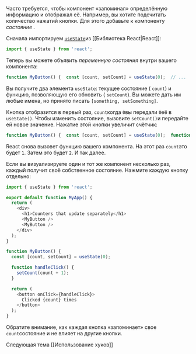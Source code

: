 Часто требуется, чтобы компонент «запоминал» определённую информацию и отображал её. Например, вы хотите подсчитать количество нажатий кнопки. Для этого добавьте к компоненту _состояние ._

Сначала импортируем [`useState`](https://react.dev/reference/react/useState)из [[Библиотека React|React]]:

```JavaScript
import { useState } from 'react';
```

Теперь вы можете объявить _переменную состояния_ внутри вашего компонента:

```JavaScript
function MyButton() {  const [count, setCount] = useState(0);  // ...
```

Вы получите два элемента `useState`: текущее состояние ( `count`) и функцию, позволяющую его обновить ( `setCount`). Вы можете дать им любые имена, но принято писать `[something, setSomething]`.

Кнопка отобразится в первый раз, `count`когда `0`вы передали `0`её в `useState()`. Чтобы изменить состояние, вызовите `setCount()`и передайте ей новое значение. Нажатие этой кнопки увеличит счётчик:

```JavaScript
function MyButton() {  const [count, setCount] = useState(0);  function handleClick() {    setCount(count + 1);  }  return (    <button onClick={handleClick}>      Clicked {count} times    </button>  );}
```

React снова вызовет функцию вашего компонента. На этот раз `count`это будет `1`. Затем это будет `2`. И так далее.

Если вы визуализируете один и тот же компонент несколько раз, каждый получит своё собственное состояние. Нажмите каждую кнопку отдельно:

```JavaScript
import { useState } from 'react';

export default function MyApp() {
  return (
    <div>
      <h1>Counters that update separately</h1>
      <MyButton />
      <MyButton />
    </div>
  );
}

function MyButton() {
  const [count, setCount] = useState(0);

  function handleClick() {
    setCount(count + 1);
  }

  return (
    <button onClick={handleClick}>
      Clicked {count} times
    </button>
  );
}

```

Обратите внимание, как каждая кнопка «запоминает» свое `count`состояние и не влияет на другие кнопки.


Следующая тема [[Использование хуков]]